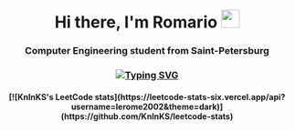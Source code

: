   <h1 align="center">Hi there, I'm Romario</a> 
<img src="https://github.com/blackcater/blackcater/raw/main/images/Hi.gif" height="32"/></h1>
<h3 align="center">Computer Engineering student from Saint-Petersburg</h3>

<h3 align="center"><a href="https://git.io/typing-svg"><img src="https://readme-typing-svg.herokuapp.com?font=Fira+Code&pause=1000&color=CA6E0A&center=true&random=false&width=435&lines=Java+enjoyer+" alt="Typing SVG" /></a></h3>

<h4 align="center">[![KnlnKS's LeetCode stats](https://leetcode-stats-six.vercel.app/api?username=lerome2002&theme=dark)](https://github.com/KnlnKS/leetcode-stats)</h4>
